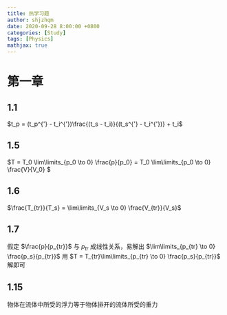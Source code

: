 ```yaml
---
title: 热学习题
author: shjzhqm
date: 2020-09-28 8:00:00 +0800
categories: [Study]
tags: [Physics]
mathjax: true
---
```


# 第一章

## 1.1

$t_p = (t_p^{'} - t_i^{'})\frac{(t_s - t_i)}{(t_s^{'} - t_i^{'})} + t_i$

## 1.5

$T = T_0 \lim\limits_{p_0 \to 0} \frac{p}{p_0} = T_0 \lim\limits_{p_0 \to 0} \frac{V}{V_0} $

## 1.6 

$\frac{T_{tr}}{T_s} = \lim\limits_{V_s \to 0} \frac{V_{tr}}{V_s}$

## 1.7

假定 $\frac{p}{p_{tr}}$ 与 $p_{tr}$ 成线性关系，易解出 $\lim\limits_{p_{tr} \to 0} \frac{p_s}{p_{tr}}$ 用 $T = T_{tr}\lim\limits_{p_{tr} \to 0} \frac{p_s}{p_{tr}}$ 解即可

## 1.15

物体在流体中所受的浮力等于物体排开的流体所受的重力

